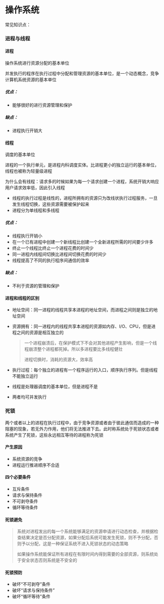 # 操作系统

常见知识点：

### 进程与线程

#### 进程

操作系统进行资源分配的基本单位

并发执行的程序在执行过程中分配和管理资源的基本单位，是一个动态概念，竞争计算机系统资源的基本单位

##### 优点：

- 能够很好的进行资源管理和保护

##### 缺点：

- 进程执行开销大

#### 线程

调度的基本单位

进程的一个执行单元，是进程内科调度实体。比进程更小的独立运行的基本单位，线程也被称为轻量级进程

为什么会有线程：请求多的时候如果为每一个请求创建一个进程，系统开销大响应用户请求效率低，因此引入线程

- 线程的执行过程是线性的，进程所拥有的资源只为改线状执行过程服务，一旦发生线程切换，这些资源需要被保护起来
- 进程分为单线程和多线程

##### 优点：

- 线程执行开销小
- 在一个已有进程中创建一个新线程比创建一个全新进程所需的时间要少许多
- 终止一个线程比终止一个进程花费的时间少
- 同一进程内线程间切换比进程间切换花费的时间少
- 线程提高了不同的执行程序间通信的效率

##### 缺点：

- 不利于资源的管理和保护

#### 进程和线程的区别

- 地址空间：同一进程的线程共享本进程的地址空间，而进程之间则是独立的地址空间

- 资源拥有：同一进程内的线程共享本进程的资源如内存、I/O、CPU，但是进程之间的资源是相互独立的

  > 一个进程崩溃后，在保护模式下不会对其他进程产生影响，但是一个线程崩溃整个进程都死掉。所以多进程要比多线程健壮
  >
  > 进程切换时，消耗的资源大，效率高

- 执行过程：每个独立的进程有一个程序运行的入口，顺序执行序列。但是线程不能独立运行

- 线程是处理器调度的基本单位，但是进程不是

- 两者均可并发执行

### 死锁

两个或者以上的进程在执行过程中，由于竞争资源或者由于彼此通信而造成的一种阻塞的现象，若无外力作用，他们将无法推进下去。此时称系统处于死锁状态或者系统产生了死锁，这些永远相互等待的进程称为死锁

#### 产生原因

- 系统资源的竞争
- 进程运行推进顺序不合适

#### 四个必要条件

- 互斥条件
- 请求与保持条件
- 不可剥夺条件
- 循环等待条件

#### 死锁避免

> 系统对进程发出的每一个系统能够满足的资源申请进行动态检查，并根据检查结果决定是否分配资源，如果分配后系统可能发生死锁，则不予分配，否则予以分配，这是一种保证系统不进入死锁状态的动态策略
>
> 如果操作系统能保证所有进程在有限时间内得到需要的全部资源，则系统处于安全状态否则系统是不安全的

#### 死锁预防

- 破坏“不可剥夺”条件
- 破坏“请求与保持条件”
- 破坏“循环等待”条件

